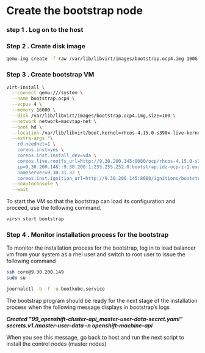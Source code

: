 # Create the bootstrap node

### step 1 . Log on to the  host 


### Step 2 . Create disk image

```bash
qemu-img create -f raw /var/lib/libvirt/images/bootstrap.ocp4.img 100G
```

### Step 3 . Create bootstrap VM

```bash
virt-install \
  --connect qemu:///system \
  --name bootstrap.ocp4 \
  --vcpus 4 \
  --memory 16000 \
  --disk /var/lib/libvirt/images/bootstrap.ocp4.img,size=100 \
  --network network=macvtap-net \
  --boot hd \
  --location /var/lib/libvirt/boot,kernel=rhcos-4.15.0-s390x-live-kernel-s390x,initrd=rhcos-4.15.0-s390x-live-initramfs.s390x.img \
  --extra-args "\
    rd.neednet=1 \
    coreos.inst=yes \
    coreos.inst.install_dev=vda \
    coreos.live.rootfs_url=http://9.30.200.145:8080/ocp/rhcos-4.15.0-s390x-live-rootfs.s390x.img \
    ip=9.30.200.146::9.30.200.1:255.255.252.0:bootstrap.idz-ocp-z-1.example.com:enc1:none:none \
    nameserver=9.30.31.32 \
    coreos.inst.ignition_url=http://9.30.200.145:8080/ignitions/bootstrap.ign" \
  --noautoconsole \
  --wait
```

To start the VM so that the bootstrap can load its configuration and proceed, use the following command.

```bash
virsh start bootstrap
```

### Step 4 . Monitor installation process for the bootstrap

To monitor the installation process for the bootstrap, log in to load balancer vm from your system as a rhel user and switch to root user to issue the following command

```bash
ssh core@9.30.200.149
sudo su -
```

```bash
journalctl -b -f -u bootkube.service
```

The bootstrap program should be ready for the next stage of the installation process when the following message displays in bootstrap’s logs

***Created "99_openshift-cluster-api_master-user-data-secret.yaml" secrets.v1./master-user-data -n openshift-machine-api***

When you see this message, go back to host and run the next script to install the control nodes (master nodes)